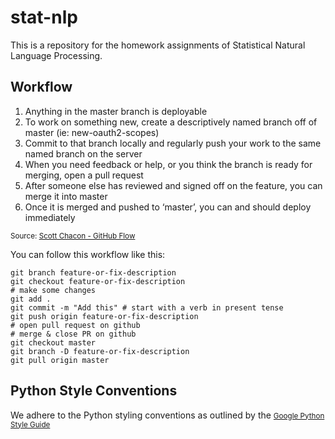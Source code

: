 stat-nlp
========

This is a repository for the homework assignments of Statistical Natural Language Processing.

Workflow
------------------

1. Anything in the master branch is deployable
2. To work on something new, create a descriptively named branch off of master (ie: new-oauth2-scopes)
3. Commit to that branch locally and regularly push your work to the same named branch on the server
4. When you need feedback or help, or you think the branch is ready for merging, open a pull request
5. After someone else has reviewed and signed off on the feature, you can merge it into master
6. Once it is merged and pushed to ‘master’, you can and should deploy immediately

<small>Source: [Scott Chacon - GitHub Flow](http://scottchacon.com/2011/08/31/github-flow.html)</small>

You can follow this workflow like this:

```
git branch feature-or-fix-description
git checkout feature-or-fix-description
# make some changes
git add .
git commit -m "Add this" # start with a verb in present tense
git push origin feature-or-fix-description
# open pull request on github
# merge & close PR on github
git checkout master
git branch -D feature-or-fix-description
git pull origin master
```

Python Style Conventions
------------------

We adhere to the Python styling conventions as outlined by the <small>[Google Python Style Guide](https://google-styleguide.googlecode.com/svn/trunk/pyguide.html)</small>
